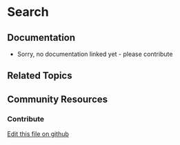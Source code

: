 # Search

## Documentation

* Sorry, no documentation linked yet - please contribute

## Related Topics

## Community Resources

### Contribute

[Edit this file on github](https://github.com/olafk/controlpanel-documentation-docs/blob/master/md/73en/com_liferay_configuration_admin_web_portlet_SystemSettingsPortlet/com.liferay.portal.search.web.internal.tag.facet.configuration.TagFacetPortletInstanceConfiguration.md)
